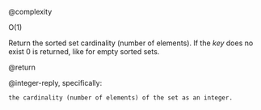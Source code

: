 @complexity

O(1)


Return the sorted set cardinality (number of elements). If the _key_ does no
exist 0 is returned, like for empty sorted sets.

@return

@integer-reply, specifically:

`the cardinality (number of elements) of the set as an integer.`
